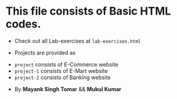 # This file consists of Basic HTML codes.

- Check out all Lab-exercises at `lab-exercises.html`

- Projects are provided as

* `project` consists of E-Commerce website
* `project-1` consists of E-Mart website
* `project-2` consists of Banking website

- By **Mayank Singh Tomar** && **Mukul Kumar**
